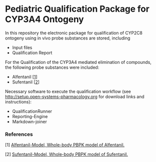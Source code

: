 # Pediatric Qualification Package for CYP3A4 Ontogeny

In this repository the electronic package for qualification of CYP2C8 ontogeny using in vivo probe substances are stored, including

- Input files
- Qualification Report
  
For the Qualification of the CYP3A4 mediated elimination of compounds, the following probe substances were included:

- Alfentanil [[1](#reference)]
- Sufentanil [[2](#reference)]


Necessary software to execute the qualification workflow (see http://setup.open-systems-pharmacology.org for download links and instructions):
- QualificationRunner
- Reporting-Engine
- Markdown-joiner 

### References

[1] [Alfentanil-Model, Whole-body PBPK model of Alfentanil.](https://github.com/Open-Systems-Pharmacology/Alfentanil-Model)

[2] [Sufentanil-Model, Whole-body PBPK model of Sufentanil.](https://github.com/Open-Systems-Pharmacology/Sufentanil-Model)
